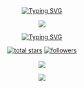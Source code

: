 <div align="center">
<a href="https://git.io/typing-svg"><img src="https://readme-typing-svg.demolab.com?font=Rubik+Dirt&size=65&pause=1000&color=F72C3F&background=FF20A500&center=true&vCenter=true&width=1000&height=150&lines=I'm+DarknessTeam;New+Beginning+Developer;Please+Support+Me;Please+Contact+Me" alt="Typing SVG" /></a>    
<p align="center">
<a href="https://github.com/darknessteam651"><img align="center" src="https://github-cardname.caliph.my.id/api?name=Darkness Team&description=Hello,%20I%20am%20darknessteam.%20I&image=https://i.ibb.co/pzwVhxg/1669577394850.jpg&backgroundColor=%23ecf0f1&instagram=@DarknessTeam&github=DarknessTeam&pattern=ticTacToe&colorPattern=%23eaeaea&site=youtube.com/DarknessTeam"/></a>
</p>


<div align="center">
  
[![Typing SVG](https://readme-typing-svg.herokuapp.com/?lines=We+Are+Technical+Hacking+Team;Please+Respect+Us)](https://git.io/typing-svg)


  <p align="center">
  <a href="https://github.com/darknessteam651?tab=repositories&sort=stargazers">
    <img alt="total stars" title="Total stars on GitHub" src="https://custom-icon-badges.herokuapp.com/badge/dynamic/json?logo=star&color=55960c&labelColor=488207&label=Stars&style=for-the-badge&query=%24.stars&url=https://api.github-star-counter.workers.dev/user/DarknessTeam"/></a>
  <a href="https://github.com/darknessteam651?tab=followers">
    <img alt="followers" title="Follow me on Github" src="https://custom-icon-badges.herokuapp.com/github/followers/DarknessTeam?color=236ad3&labelColor=1155ba&style=for-the-badge&logo=person-add&label=Follow&logoColor=white"/></a>
    </br></br>
  <a href="https://github.com/darknessteam651">
    <img src="https://komarev.com/ghpvc/?username=DarknessTeam&label=Profile%20views&color=brightgreen&label=Profile+Views&style=plastic">
  </a>
  
</p>

<p align="center">
  <img src="https://profile-counter.glitch.me/DarknessTeam/count.svg" />
</p>

<!--
![Metrics](https://github.com/darknessteam651/DarknessTeam/blob/master/github-metrics.svg)
-->
<!--
